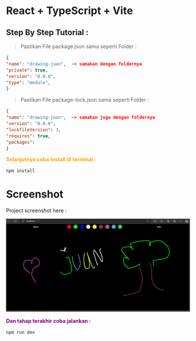 # React + TypeScript + Vite

## Step By Step Tutorial :

> <span style="color: #yellow">Pastikan File package.json sama seperti Folder :</span>

```json
{
"name": "drawing-juan",  -> samakan dengan foldernya
"private": true,
"version": "0.0.0",
"type": "module",
}
```

> <span style="color: #yellow">Pastikan File package-lock.json sama seperti Folder :</span>

```json
{
"name": "drawing-juan",  -> samakan juga dengan foldernya
"version": "0.0.0",
"lockfileVersion": 3,
"requires": true,
"packages":
}
```

<span style="color:orange; font-weight:bold">Selanjutnya coba Install di terminal :</span>

```bash
npm install
```

# Screenshot
Project screenshot here :

![screenshot](https://github.com/J13PhantomByte/drawing/blob/juan/Screenshot%202024-12-19%20130356.png)

<span style="color:purple; font-weight:bold">Dan tahap terakhir coba jalankan  :</span>

```bash
npm run dev
```


